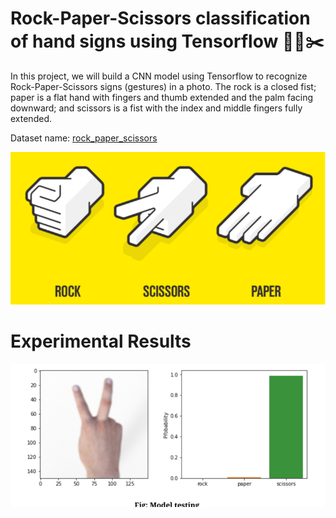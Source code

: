 # Rock-Paper-Scissors classification of hand signs using Tensorflow 🧱📖✂️
<p> In this project, we will build a CNN model using Tensorflow to recognize Rock-Paper-Scissors signs (gestures) in a photo. The rock is a closed fist; paper is a flat hand with fingers and thumb extended and the
palm facing downward; and scissors is a fist with the index and middle fingers fully extended. </p>

Dataset name: [rock_paper_scissors](https://www.tensorflow.org/datasets/catalog/rock_paper_scissors)

![intro](./rock.PNG)

# Experimental Results

![outcome](./result.PNG)
